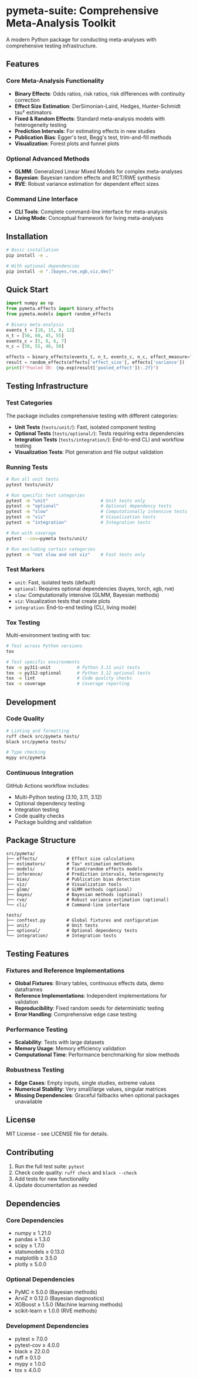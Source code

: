 # pymeta-suite: Comprehensive Meta-Analysis Toolkit

A modern Python package for conducting meta-analyses with comprehensive testing infrastructure.

## Features

### Core Meta-Analysis Functionality
- **Binary Effects**: Odds ratios, risk ratios, risk differences with continuity correction
- **Effect Size Estimation**: DerSimonian-Laird, Hedges, Hunter-Schmidt tau² estimators
- **Fixed & Random Effects**: Standard meta-analysis models with heterogeneity testing
- **Prediction Intervals**: For estimating effects in new studies
- **Publication Bias**: Egger's test, Begg's test, trim-and-fill methods
- **Visualization**: Forest plots and funnel plots

### Optional Advanced Methods
- **GLMM**: Generalized Linear Mixed Models for complex meta-analyses
- **Bayesian**: Bayesian random effects and RCT/RWE synthesis
- **RVE**: Robust variance estimation for dependent effect sizes

### Command Line Interface
- **CLI Tools**: Complete command-line interface for meta-analysis
- **Living Mode**: Conceptual framework for living meta-analyses

## Installation

```bash
# Basic installation
pip install -e .

# With optional dependencies
pip install -e ".[bayes,rve,xgb,viz,dev]"
```

## Quick Start

```python
import numpy as np
from pymeta.effects import binary_effects
from pymeta.models import random_effects

# Binary meta-analysis
events_t = [10, 15, 8, 12]
n_t = [50, 60, 45, 55]
events_c = [5, 8, 6, 7]
n_c = [50, 55, 40, 50]

effects = binary_effects(events_t, n_t, events_c, n_c, effect_measure="OR")
result = random_effects(effects['effect_size'], effects['variance'])
print(f"Pooled OR: {np.exp(result['pooled_effect']):.2f}")
```

## Testing Infrastructure

### Test Categories

The package includes comprehensive testing with different categories:

- **Unit Tests** (`tests/unit/`): Fast, isolated component testing
- **Optional Tests** (`tests/optional/`): Tests requiring extra dependencies
- **Integration Tests** (`tests/integration/`): End-to-end CLI and workflow testing
- **Visualization Tests**: Plot generation and file output validation

### Running Tests

```bash
# Run all unit tests
pytest tests/unit/

# Run specific test categories
pytest -m "unit"                    # Unit tests only
pytest -m "optional"                # Optional dependency tests
pytest -m "slow"                    # Computationally intensive tests
pytest -m "viz"                     # Visualization tests
pytest -m "integration"             # Integration tests

# Run with coverage
pytest --cov=pymeta tests/unit/

# Run excluding certain categories
pytest -m "not slow and not viz"    # Fast tests only
```

### Test Markers

- `unit`: Fast, isolated tests (default)
- `optional`: Requires optional dependencies (bayes, torch, xgb, rve)
- `slow`: Computationally intensive (GLMM, Bayesian methods)
- `viz`: Visualization tests that create plots
- `integration`: End-to-end testing (CLI, living mode)

### Tox Testing

Multi-environment testing with tox:

```bash
# Test across Python versions
tox

# Test specific environments
tox -e py311-unit          # Python 3.11 unit tests
tox -e py312-optional      # Python 3.12 optional tests
tox -e lint                # Code quality checks
tox -e coverage            # Coverage reporting
```

## Development

### Code Quality

```bash
# Linting and formatting
ruff check src/pymeta tests/
black src/pymeta tests/

# Type checking
mypy src/pymeta
```

### Continuous Integration

GitHub Actions workflow includes:
- Multi-Python testing (3.10, 3.11, 3.12)
- Optional dependency testing
- Integration testing
- Code quality checks
- Package building and validation

## Package Structure

```
src/pymeta/
├── effects/           # Effect size calculations
├── estimators/        # Tau² estimation methods
├── models/            # Fixed/random effects models
├── inference/         # Prediction intervals, heterogeneity
├── bias/              # Publication bias detection
├── viz/               # Visualization tools
├── glmm/              # GLMM methods (optional)
├── bayes/             # Bayesian methods (optional)
├── rve/               # Robust variance estimation (optional)
└── cli/               # Command-line interface

tests/
├── conftest.py        # Global fixtures and configuration
├── unit/              # Unit tests
├── optional/          # Optional dependency tests
└── integration/       # Integration tests
```

## Testing Features

### Fixtures and Reference Implementations

- **Global Fixtures**: Binary tables, continuous effects data, demo dataframes
- **Reference Implementations**: Independent implementations for validation
- **Reproducibility**: Fixed random seeds for deterministic testing
- **Error Handling**: Comprehensive edge case testing

### Performance Testing

- **Scalability**: Tests with large datasets
- **Memory Usage**: Memory efficiency validation
- **Computational Time**: Performance benchmarking for slow methods

### Robustness Testing

- **Edge Cases**: Empty inputs, single studies, extreme values
- **Numerical Stability**: Very small/large values, singular matrices
- **Missing Dependencies**: Graceful fallbacks when optional packages unavailable

## License

MIT License - see LICENSE file for details.

## Contributing

1. Run the full test suite: `pytest`
2. Check code quality: `ruff check` and `black --check`
3. Add tests for new functionality
4. Update documentation as needed

## Dependencies

### Core Dependencies
- numpy ≥ 1.21.0
- pandas ≥ 1.3.0
- scipy ≥ 1.7.0
- statsmodels ≥ 0.13.0
- matplotlib ≥ 3.5.0
- plotly ≥ 5.0.0

### Optional Dependencies
- PyMC ≥ 5.0.0 (Bayesian methods)
- ArviZ ≥ 0.12.0 (Bayesian diagnostics)
- XGBoost ≥ 1.5.0 (Machine learning methods)
- scikit-learn ≥ 1.0.0 (RVE methods)

### Development Dependencies
- pytest ≥ 7.0.0
- pytest-cov ≥ 4.0.0
- black ≥ 22.0.0
- ruff ≥ 0.1.0
- mypy ≥ 1.0.0
- tox ≥ 4.0.0